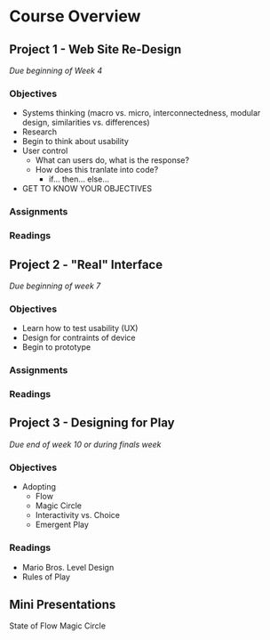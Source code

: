 Course Overview
=======================================




Project 1 - Web Site Re-Design
---------------------------------------
*Due beginning of Week 4*

### Objectives
- Systems thinking (macro vs. micro, interconnectedness, modular design, similarities vs. differences)
- Research
- Begin to think about usability
- User control
	- What can users do, what is the response?
	- How does this tranlate into code?
		- if… then… else… 
- GET TO KNOW YOUR OBJECTIVES


### Assignments
<!--
- Content Research (eg. Flow Chart, Timeline, Choose Your Own Adventure, Text Based Adventure Games, Infographics)
- Wireframes
- Design App-->



### Readings 
<!--
- [Sketchboards](http://www.adaptivepath.com/ideas/sketchboards-discover-better-faster-ux-solutions/) - A better way of doing wireframes
- [A shorthand for designing UI flows](http://37signals.com/svn/posts/1926-a-shorthand-for-designing-ui-flows)
- [Minimizing Complexity In User Interfaces](http://uxdesign.smashingmagazine.com/2009/10/07/minimizing-complexity-in-user-interfaces/)
- -->





Project 2 - "Real" Interface
---------------------------------------
*Due beginning of week 7*

### Objectives
- Learn how to test usability (UX)
- Design for contraints of device
- Begin to prototype 


### Assignments
<!--
- Talk about differences between iOS6 and iOS7, [iOS 7 apps are prettier, but are they better?](http://www.theverge.com/2013/9/27/4773656/ios-7-apps-are-prettier-but-are-they-better)
- Wireframes
- Create Prototype
- Conduct UX Research (A/B testing and/or user interview) on working prototype [Usability Hub](https://usabilityhub.com/)
- Designs
-->



### Readings
<!--
- What Do Prototypes Prototype?
- A Five-Step Process For Conducting User Research
- Flat Pixels: The Battle Between Flat Design And Skeuomorphism
- Design of Everyday Things (Chap 7?)
- [iOS 7 apps are prettier, but are they better?](http://www.theverge.com/2013/9/27/4773656/ios-7-apps-are-prettier-but-are-they-better)
- [Usability Hub](https://usabilityhub.com/)
-->



Project 3 - Designing for Play
---------------------------------------
*Due end of week 10 or during finals week*

### Objectives
- Adopting 
	- Flow
	- Magic Circle
	- Interactivity vs. Choice
	- Emergent Play

### Readings
- Mario Bros. Level Design
- Rules of Play






Mini Presentations
---------------------------------------


State of Flow
Magic Circle

